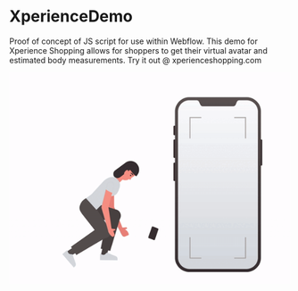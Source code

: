 # XperienceDemo

Proof of concept of JS script for use within Webflow. This demo for Xperience Shopping allows for shoppers to get their virtual avatar and estimated body measurements. Try it out @ xperienceshopping.com

![How it work animation](/animation.gif)
